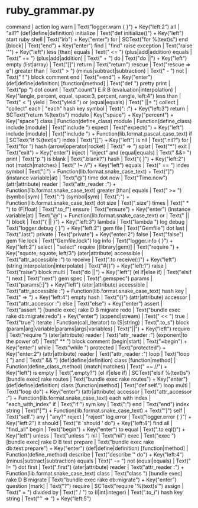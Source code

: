 # ruby_grammar.py

command | action
log warn | Text("logger.warn {  }") + Key("left:2")
all | "all?"
(def|define|definition) initialize | Text("def initialize()") + Key("left")
start ruby shell | Text("irb") + Key("enter")
for <text> | SCText("for %(text)s")
end [block] | Text("end") + Key("enter")
find | "find"
raise exception | Text("raise ''") + Key("left")
less [than] equals | Text(" <= ")
(plus|add|addition) equals | Text(" += ")
(plus|add|addition) | Text(" + ")
do | Text("do ||") + Key("left")
empty (list|array) | Text("[]")
return | Text("return")
rescue | Text("rescue => e")
greater than | Text(" > ")
(minus|subtract|subtraction) | Text(" - ")
not | Text(" ! ")
block comment end | Text("=end") + Key("enter")
(def|define|definition) [function|method] | Text("def ")
pretty print | Text("pp ")
dot count | Text(".count")
E R B (evaluation|interpolation) | Key("langle, percent, equal, space:3, percent, rangle, left:4")
less than | Text(" < ")
yield | Text("yield ")
or (equal|equals) | Text(" ||= ")
collect | "collect"
each | "each"
hash key symbol | Text(": :") + Key("left:3")
return <text> | SCText("return %(text)s")
modulo | Key("space") + Key("percent") + Key("space")
class <text> | Function(define_class)
module | Function(define_class)
include [module] | Text("include ")
expect | Text("expect()") + Key("left")
include [module] <text> | Text("include ") + Function(lib.format.pascal_case_text)
if <text> | SCText("if %(text)s")
index | Text("[]") + Key("left")
is nil | Text(".nil?")
for | Text("for ")
hash (arrow|operator|rocket) | Text(" => ")
splat | Text("*")
exit | Text("exit") + Key("enter")
inject | "inject"
and (equal|equals) | Text(" &&= ")
print | Text("p ")
is blank | Text(".blank?")
hash | Text("{  }") + Key("left:2")
not (match|matches) | Text(" !~ //") + Key("left")
equals | Text(" == ")
index symbol <text> | Text("[:") + Function(lib.format.snake_case_text) + Text("]")
(instance variable|at) | Text("@")
time dot now | Text("Time.now")
(attr|attribute) reader <text> | Text("attr_reader :") + Function(lib.format.snake_case_text)
greater [than] equals | Text(" >= ")
(symbol|sym) | Text(":")
(symbol|sym) <text> | Text(":") + Function(lib.format.snake_case_text)
dot size | Text(".size")
times | Text(" * ")
to (F|float) | Text(".to_f")
ensure | Text("ensure") + Key("enter")
(instance variable|at) <text> | Text("@") + Function(lib.format.snake_case_text)
or | Text(" || ")
block | Text("{ || }") + Key("left:3")
lambda | Text("lambda ")
log debug | Text("logger.debug {  }") + Key("left:2")
gem file | Text("Gemfile")
dot last | Text(".last")
private | Text("private") + Key("enter:2")
false | Text("false")
gem file lock | Text("Gemfile.lock")
log info | Text("logger.info {  }") + Key("left:2")
select | "select"
require [(library|gem)] | Text("require ") + Key("squote, squote, left/3")
(ater|attribute) accessible | Text("attr_accessible :")
to receive | Text(".to receive(:)") + Key("left")
(string interpolation|interpolate) | Text("#{}") + Key("left:1")
raise | Text("raise")
block multi | Text("do ||") + Key("left")
(el if|else if) | Text("elsif ")
next | Text("next")
gem spec | Text(".gemspec")
params | Text("params[:]") + Key("left")
(ater|attribute) accessible <text> | Text("attr_accessible :") + Function(lib.format.snake_case_text)
hash key | Text(" => ") + Key("left:4")
empty hash | Text("{}")
(attr|attribute) accessor | Text("attr_accessor :")
else | Text("else") + Key("enter")
assert | Text("assert ")
[bundle exec] rake D B migrate redo | Text("bundle exec rake db:migrate:redo") + Key("enter")
(append|stream) | Text(" << ")
true | Text("true")
iterate <iterator> | Function(call_iterator)
to (S|string) | Text(".to_s")
block (param|arg|variable|params|args|variables) | Text("||") + Key("left")
require | Text("require ")
(ater|attribute) reader | Text("attr_reader :")
(exponent|to the power of) | Text(" ** ")
block comment (begin|start) | Text("=begin") + Key("enter")
while | Text("while ")
protected | Text("protected") + Key("enter:2")
(attr|attribute) reader | Text("attr_reader :")
loop | Text("loop { ")
and | Text(" && ")
(def|define|definition) class [function|method] <text> | Function(define_class_method)
(match|matches) | Text(" =~ //") + Key("left")
is empty | Text(".empty?")
(el if|else if) <text> | SCText("elsif %(text)s")
[bundle exec] rake routes | Text("bundle exec rake routes") + Key("enter")
(def|define|definition) class [function|method] | Text("def self.")
loop multi | Text("loop do") + Key("enter")
(attr|attribute) accessor <text> | Text("attr_accessor :") + Function(lib.format.snake_case_text)
each with index | "each_with_index"
if | Text("if ")
sym key | Text(":")
end | Text("end")
index string <text> | Text("['") + Function(lib.format.snake_case_text) + Text("']")
self | Text("self.")
any | "any?"
reject | "reject"
log error | Text("logger.error {  }") + Key("left:2")
it should | Text("it 'should ' do") + Key("left:4")
find all | "find_all"
begin | Text("begin") + Key("enter")
to equal | Text(".to eql()") + Key("left")
unless | Text("unless ")
nil | Text("nil")
exec | Text("exec ")
[bundle exec] rake D B test prepare | Text("bundle exec rake db:test:prepare") + Key("enter")
(def|define|definition) [function|method] <text> | Function(define_method)
describe | Text("describe '' do") + Key("left:4")
(minus|subtract|subtraction) equals | Text(" -= ")
not (equal|equals) | Text(" != ")
dot first | Text(".first")
(ater|attribute) reader <text> | Text("attr_reader :") + Function(lib.format.snake_case_text)
class | Text("class ")
[bundle exec] rake D B migrate | Text("bundle exec rake db:migrate") + Key("enter")
question [mark] | Text("?")
require <text> | SCText("require '%(text)s'")
assign | Text(" = ")
divided by | Text(" / ")
to (I|int|integer) | Text(".to_i")
hash key string | Text("'' => ") + Key("left:5")
